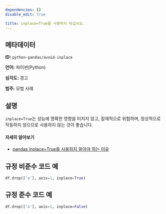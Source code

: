 ```yaml
---
dependencies: []
disable_edit: true

title: inplace=True를 사용하지 마십시오.
---
```

## 메타데이터
**ID:** `python-pandas/avoid-inplace`

**언어:** 파이썬(Python)

**심각도:** 경고

**범주:** 모범 사례

## 설명
`inplace=True`는 성능에 명확한 영향을 미치지 않고, 잠재적으로 위험하며, 정상적으로 작동하지 않으므로 사용하지 않는 것이 좋습니다.

#### 자세히 알아보기

 - [pandas inplace=True를 사용하지 말아야 하는 이유](https://towardsdatascience.com/why-you-should-probably-never-use-pandas-inplace-true-9f9f211849e4?gi=ae387a166946)

## 규정 비준수 코드 예
```python
df.drop(['a'], axis=1, inplace=True)
```

## 규정 준수 코드 예
```python
df.drop(['a'], axis=1, inplace=False)
```
